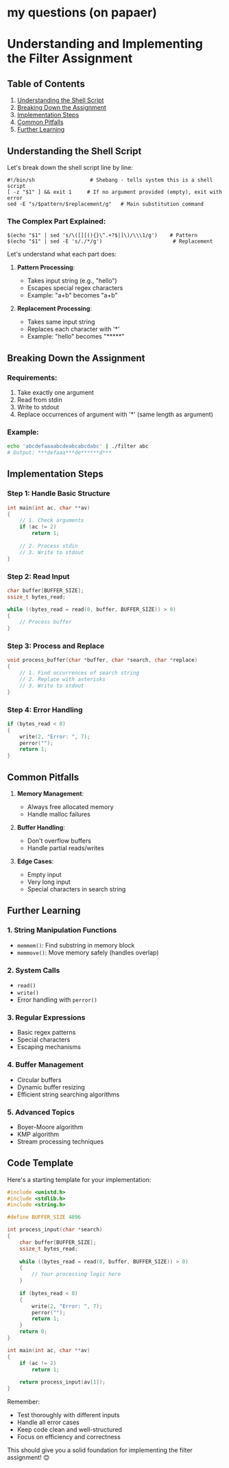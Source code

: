 # my questions (on papaer)

# Understanding and Implementing the Filter Assignment
## Table of Contents
1. [Understanding the Shell Script](#understanding-the-shell-script)
2. [Breaking Down the Assignment](#breaking-down-the-assignment)
3. [Implementation Steps](#implementation-steps)
4. [Common Pitfalls](#common-pitfalls)
5. [Further Learning](#further-learning)

## Understanding the Shell Script
Let's break down the shell script line by line:

```shell
#!/bin/sh                  # Shebang - tells system this is a shell script
[ -z "$1" ] && exit 1     # If no argument provided (empty), exit with error
sed -E "s/$pattern/$replacement/g"   # Main substitution command
```

### The Complex Part Explained:
```shell
$(echo "$1" | sed 's/\([][(){}\^.+?$|]\)/\\\1/g')    # Pattern
$(echo "$1" | sed -E 's/./*/g')                       # Replacement
```

Let's understand what each part does:

1. **Pattern Processing**:
   - Takes input string (e.g., "hello")
   - Escapes special regex characters
   - Example: "a+b" becomes "a\+b"

2. **Replacement Processing**:
   - Takes same input string
   - Replaces each character with '*'
   - Example: "hello" becomes "*****"

## Breaking Down the Assignment

### Requirements:
1. Take exactly one argument
2. Read from stdin
3. Write to stdout
4. Replace occurrences of argument with '*' (same length as argument)

### Example:
```bash
echo 'abcdefaaaabcdeabcabcdabc' | ./filter abc
# Output: ***defaaa***de******d***
```

## Implementation Steps

### Step 1: Handle Basic Structure
```c
int main(int ac, char **av)
{
    // 1. Check arguments
    if (ac != 2)
        return 1;
    
    // 2. Process stdin
    // 3. Write to stdout
}
```

### Step 2: Read Input
```c
char buffer[BUFFER_SIZE];
ssize_t bytes_read;

while ((bytes_read = read(0, buffer, BUFFER_SIZE)) > 0)
{
    // Process buffer
}
```

### Step 3: Process and Replace
```c
void process_buffer(char *buffer, char *search, char *replace)
{
    // 1. Find occurrences of search string
    // 2. Replace with asterisks
    // 3. Write to stdout
}
```

### Step 4: Error Handling
```c
if (bytes_read < 0)
{
    write(2, "Error: ", 7);
    perror("");
    return 1;
}
```

## Common Pitfalls

1. **Memory Management**:
   - Always free allocated memory
   - Handle malloc failures

2. **Buffer Handling**:
   - Don't overflow buffers
   - Handle partial reads/writes

3. **Edge Cases**:
   - Empty input
   - Very long input
   - Special characters in search string

## Further Learning

### 1. String Manipulation Functions
- `memmem()`: Find substring in memory block
- `memmove()`: Move memory safely (handles overlap)

### 2. System Calls
- `read()`
- `write()`
- Error handling with `perror()`

### 3. Regular Expressions
- Basic regex patterns
- Special characters
- Escaping mechanisms

### 4. Buffer Management
- Circular buffers
- Dynamic buffer resizing
- Efficient string searching algorithms

### 5. Advanced Topics
- Boyer-Moore algorithm
- KMP algorithm
- Stream processing techniques

## Code Template
Here's a starting template for your implementation:

```c
#include <unistd.h>
#include <stdlib.h>
#include <string.h>

#define BUFFER_SIZE 4096

int process_input(char *search)
{
    char buffer[BUFFER_SIZE];
    ssize_t bytes_read;
    
    while ((bytes_read = read(0, buffer, BUFFER_SIZE)) > 0)
    {
        // Your processing logic here
    }
    
    if (bytes_read < 0)
    {
        write(2, "Error: ", 7);
        perror("");
        return 1;
    }
    return 0;
}

int main(int ac, char **av)
{
    if (ac != 2)
        return 1;
        
    return process_input(av[1]);
}
```

Remember:
- Test thoroughly with different inputs
- Handle all error cases
- Keep code clean and well-structured
- Focus on efficiency and correctness

This should give you a solid foundation for implementing the filter assignment! 😊
